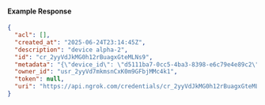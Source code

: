 <!-- Code generated for API Clients. DO NOT EDIT. -->

#### Example Response

```json
{
  "acl": [],
  "created_at": "2025-06-24T23:14:45Z",
  "description": "device alpha-2",
  "id": "cr_2yyVdJkMG0h12rBuagxGteMLNs9",
  "metadata": "{\"device_id\": \"d5111ba7-0cc5-4ba3-8398-e6c79e4e89c2\"}",
  "owner_id": "usr_2yyVd7mkmsnCxK0m9GFbjMMc4k1",
  "token": null,
  "uri": "https://api.ngrok.com/credentials/cr_2yyVdJkMG0h12rBuagxGteMLNs9"
}
```

